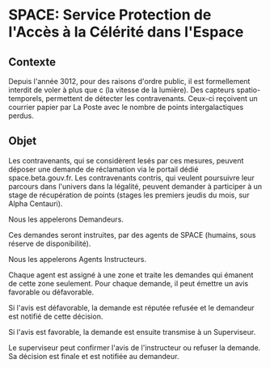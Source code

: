 # SPACE: Service Protection de l'Accès à la Célérité dans l'Espace

## Contexte

Depuis l'année 3012, pour des raisons d'ordre public, il est formellement interdit de voler à plus que c (la vitesse de la lumière).
Des capteurs spatio-temporels, permettent de détecter les contravenants. Ceux-ci reçoivent un courrier papier par La Poste avec le nombre de points intergalactiques perdus.

## Objet

Les contravenants, qui se considèrent lesés par ces mesures, peuvent déposer une demande de réclamation via le portail dédié space.beta.gouv.fr.
Les contravenants contris, qui veulent poursuivre leur parcours dans l'univers dans la légalité, peuvent demander à participer à un stage de récupération de points (stages les premiers jeudis du mois, sur Alpha Centauri).

Nous les appelerons Demandeurs.

Ces demandes seront instruites, par des agents de SPACE (humains, sous réserve de disponibilité).

Nous les appelerons Agents Instructeurs.

Chaque agent est assigné à une zone et traite les demandes qui émanent de cette zone seulement.
Pour chaque demande, il peut émettre un avis favorable ou défavorable.

Si l'avis est défavorable, la demande est réputée refusée et le demandeur est notifié de cette décision.

Si l'avis est favorable, la demande est ensuite transmise à un Superviseur.

Le superviseur peut confirmer l'avis de l'instructeur ou refuser la demande.
Sa décision est finale et est notifiée au demandeur.
